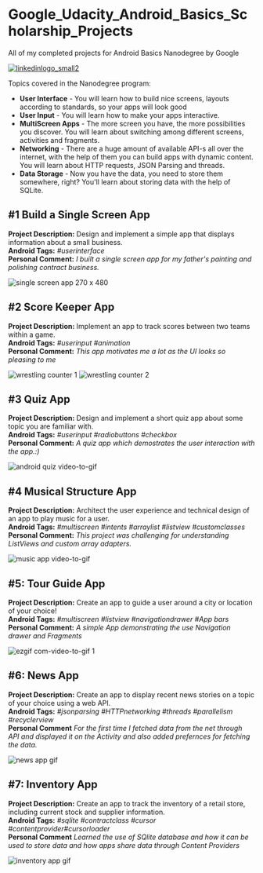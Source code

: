 # Google_Udacity_Android_Basics_Scholarship_Projects
All of my completed projects for Android Basics Nanodegree by Google

[![linkedinlogo_small2](https://user-images.githubusercontent.com/14174276/28745063-23d50638-7470-11e7-8d1c-b7ad72d82879.jpg)](https://www.linkedin.com/in/ajay-mourya-783092164/)

Topics covered in the Nanodegree program: 
- **User Interface** - You will learn how to build nice screens, layouts according to standards, so your apps will look good
- **User Input** - You will learn how to make your apps interactive.
- **MultiScreen Apps** - The more screen you have, the more possibilities you discover. You will learn about switching among different screens, activities and fragments. 
- **Networking** - There are a huge amount of available API-s all over the internet, with the help of them you can build apps with dynamic content. You will learn about HTTP requests, JSON Parsing and threads.
- **Data Storage** - Now you have the data, you need to store them somewhere, right? You'll learn about storing data with the help of SQLite.

## #1 Build a Single Screen App
**Project Description:** Design and implement a simple app that displays information about a small business.  
**Android Tags:** *#userinterface*  
**Personal Comment:** *I built a single screen app for my father's painting and polishing contract business.*  

![single screen app 270 x 480](https://user-images.githubusercontent.com/33999538/45609272-d528e580-ba74-11e8-84c0-76dcaf998a12.png)

## #2 Score Keeper App
**Project Description:** Implement an app to track scores between two teams within a game.  
**Android Tags:** *#userinput #animation*  
**Personal Comment:** *This app motivates me a lot as the UI looks so pleasing to me*

![wrestling counter 1](https://user-images.githubusercontent.com/33999538/45609571-2c7b8580-ba76-11e8-8b58-d6301e259b4b.png) ![wrestling counter 2](https://user-images.githubusercontent.com/33999538/45609579-343b2a00-ba76-11e8-97e9-52d5edfdc199.png)

## #3 Quiz App
**Project Description:** Design and implement a short quiz app about some topic you are familiar with.  
**Android Tags:** *#userinput #radiobuttons #checkbox*  
**Personal Comment:** *A quiz app which demostrates the user interaction with the app.:)*

![android quiz video-to-gif](https://user-images.githubusercontent.com/33999538/45611828-7cf6e100-ba7e-11e8-8613-e898469f0ab2.gif)


## #4 Musical Structure App
**Project Description:** Architect the user experience and technical design of an app to play music for a user.  
**Android Tags:** *#multiscreen #intents #arraylist #listview #customclasses*  
**Personal Comment:** *This project was challenging for understanding ListViews and custom array adapters.*

![music app video-to-gif](https://user-images.githubusercontent.com/33999538/45612158-c3007480-ba7f-11e8-8e8e-888b17c4a4f9.gif)

## #5: Tour Guide App
**Project Description:** Create an app to guide a user around a city or location of your choice!  
**Android Tags:** *#multiscreen #listview #navigationdrawer #App bars*  
**Personal Comment:** *A simple App demonstrating the use Navigation drawer and Fragments*  

![ezgif com-video-to-gif 1](https://user-images.githubusercontent.com/33999538/45613626-8f741900-ba84-11e8-92ec-84b2c3c4b7d9.gif)

## #6: News App
**Project Description:** Create an app to display recent news stories on a topic of your choice using a web API.  
**Android Tags:** *#jsonparsing #HTTPnetworking #threads #parallelism #recyclerview*  
**Personal Comment** *For the first time I fetched data from the net through API and displayed it on the Activity and also added prefernces for fetching the data.*

![news app gif](https://user-images.githubusercontent.com/33999538/49020827-5a3c2380-f1b7-11e8-9739-6058d6b0b7bb.gif)

## #7: Inventory App
**Project Description:** Create an app to track the inventory of a retail store, including current stock and supplier information.  
**Android Tags:** *#sqlite #contractclass #cursor #contentprovider#cursorloader*  
**Personal Comment** *Learned the use of SQlite database and how it can be used to store data and how apps share data through Content Providers*

![inventory app gif](https://user-images.githubusercontent.com/33999538/49021021-bf901480-f1b7-11e8-9563-e5c7f4b8db7e.gif)
